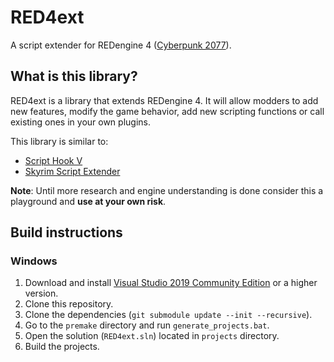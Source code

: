 # RED4ext

A script extender for REDengine 4 ([Cyberpunk 2077](https://www.cyberpunk.net)).

## What is this library?

RED4ext is a library that extends REDengine 4. It will allow modders to add new features, modify the game behavior, add new
scripting functions or call existing ones in your own plugins.

This library is similar to:

* [Script Hook V](http://dev-c.com/GTAV/scripthookv)
* [Skyrim Script Extender](https://skse.silverlock.org/)

**Note**: Until more research and engine understanding is done consider this a playground and **use at your own risk**.

## Build instructions

### Windows

1. Download and install [Visual Studio 2019 Community Edition](https://www.visualstudio.com/) or a higher version.
2. Clone this repository.
3. Clone the dependencies (`git submodule update --init --recursive`).
4. Go to the `premake` directory and run `generate_projects.bat`.
5. Open the solution (`RED4ext.sln`) located in `projects` directory.
6. Build the projects.
